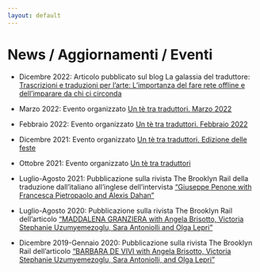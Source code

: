 ```yaml
---
layout: default
---
```

# News / Aggiornamenti / Eventi

*   Dicembre 2022: Articolo pubblicato sul blog La galassia del traduttore: <a href="https://www.galassiadeltraduttore.blog/blog/trascrizioni-e-traduzioni-per-larte-limportanza-del-fare-rete-offline-e-dellimparare-da-chi-ci-circonda">Trascrizioni e traduzioni per l’arte: L’importanza del fare rete offline e dell’imparare da chi ci circonda</a>

*   Marzo 2022: Evento organizzato <a href="https://www2.proz.com/powwow/7400?phpv_redirected=1">Un tè tra traduttori. Marzo 2022</a>

*   Febbraio 2022: Evento organizzato <a href="https://www.google.com/url?q=https://www.proz.com/powwow/7385&sa=D&source=docs&ust=1700575847930435&usg=AOvVaw289ZJDpjDaoT-mvC-fQFTK">Un tè tra traduttori. Febbraio 2022</a>

*   Dicembre 2021: Evento organizzato <a href="https://www2.proz.com/powwow/7369?phpv_redirected=1">Un tè tra traduttori. Edizione delle feste</a>

*   Ottobre 2021: Evento organizzato <a href="https://www2.proz.com/powwow/7357?phpv_redirected=1">Un tè tra traduttori</a>

*   Luglio-Agosto 2021: Pubblicazione sulla rivista The Brooklyn Rail della traduzione dall’italiano all’inglese dell’intervista <a href="https://brooklynrail.org/2021/07/art/Giuseppe-Penone-with-Francesca-Pietropaolo-and-Alexis-Dahan">“Giuseppe Penone with Francesca Pietropaolo and Alexis Dahan”</a>

*   Luglio-Agosto 2020: Pubblicazione sulla rivista The Brooklyn Rail dell’articolo <a href="https://brooklynrail.org/2020/07/art/MADDALENA-GRANZIERA-with-Angela-Brisotto-Victoria-Stephanie-Uzumyemezoglu-Sara-Antoniolli-and-Olga-Lepri">“MADDALENA GRANZIERA with Angela Brisotto, Victoria Stephanie Uzumyemezoglu, Sara Antoniolli and Olga Lepri”</a>

*   Dicembre 2019-Gennaio 2020: Pubblicazione sulla rivista The Brooklyn Rail dell’articolo <a href="https://brooklynrail.org/2019/12/art/BARBARA-DE-VIVI-with-Angela-Brisotto-Victoria-Stephanie-Uzumyemezoglu-Sara-Antoniolli-Olga-Lepri">“BARBARA DE VIVI with Angela Brisotto, Victoria Stephanie Uzumyemezoglu, Sara Antoniolli, and Olga Lepri”</a>

